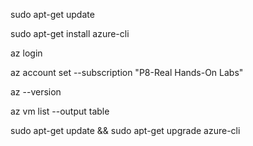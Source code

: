 sudo apt-get update

sudo apt-get install azure-cli

az login

az account set --subscription "P8-Real Hands-On Labs"

az --version

az vm list --output table

sudo apt-get update && sudo apt-get upgrade azure-cli
